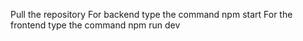 Pull the repository
For backend type the command npm start
For the frontend type the command npm run dev 

